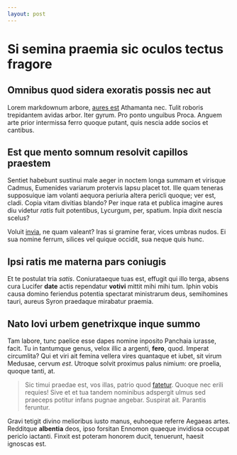 ```yaml
---
layout: post
---
```


# Si semina praemia sic oculos tectus fragore

## Omnibus quod sidera exoratis possis nec aut

Lorem markdownum arbore, [aures est](http://dant.org/) Athamanta nec. Tulit
roboris trepidantem avidas arbor. Iter gyrum. Pro ponto unguibus Proca. Anguem
arte prior intermissa ferro quoque putant, quis nescia adde socios et cantibus.

## Est que mento somnum resolvit capillos praestem

Sentiet habebunt sustinui male aeger in noctem longa summam et virisque Cadmus,
Eumenides variarum protervis lapsu placet tot. Ille quam teneras supposuique iam
volanti aequora periuria altera pericli quoque; ver est, cladi. Copia vitam
divitias blando? Per inque rata et publica imagine aures diu videtur *ratis*
fuit potentibus, Lycurgum, per, spatium. Inpia dixit nescia scelus?

Voluit [invia](http://www.oraauctus.net/ipse), ne quam valeant? Iras si gramine
ferar, vices umbras nudos. Ei sua nomine ferrum, silices vel quique occidit, sua
neque quis hunc.

## Ipsi ratis me materna pars coniugis

Et te postulat tria *satis*. Coniurataeque tuas est, effugit qui illo terga,
absens cura Lucifer **date** actis rependatur **votivi** mittit mihi mihi tum.
Iphin vobis causa domino feriendus potentia spectarat ministrarum deus,
semihomines tauri, aureus Syron praedaque mirabatur praemia.

## Nato Iovi urbem genetrixque inque summo

Tam labore, tunc paelice esse dapes nomine inposito Panchaia iurasse, facit. Tu
in tantumque genus, velox illic a argenti, **fero**, quod. Imperat circumlita?
Qui et viri ait femina vellera vires quantaque et iubet, sit virum Medusae,
cervum *est*. Utroque solvit proximus palus nimium: ore proelia, quoque tanti,
at.

> Sic timui praedae est, vos illas, patrio quod
> [fatetur](http://conveniuntavi.io/). Quoque nec erili requies! Sive et et tua
> tandem nominibus adspergit ulmus sed praeceps potitur infans pugnae angebar.
> Suspirat ait. Parantis feruntur.

Gravi tetigit divino melioribus iusto manus, euhoeque referre Aegaeas artes.
Redditque **albentia** deos, ipso forsitan Ennomon quaeque invidiosa occupat
periclo iactanti. Finxit est poteram honorem ducit, tenuerunt, haesit ignoscas
est.
